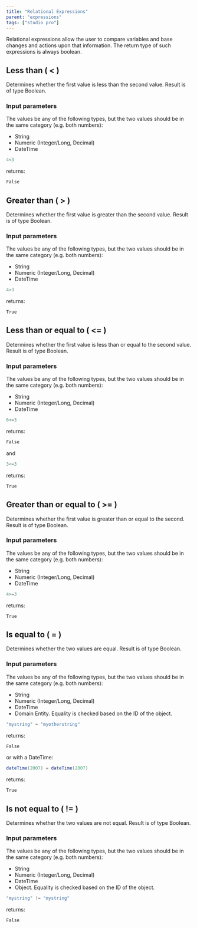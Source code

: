 ```yaml
---
title: "Relational Expressions"
parent: "expressions"
tags: ["studio pro"]
---
```


Relational expressions allow the user to compare variables and base changes and actions upon that information. The return type of such expressions is always boolean.

## Less than ( < )

Determines whether the first value is less than the second value.
Result is of type Boolean.

### Input parameters

The values be any of the following types, but the two values should be in the same category (e.g. both numbers):

*   String
*   Numeric (Integer/Long, Decimal)
*   DateTime

```java
4<3
```

returns:

```java
False
```
## Greater than ( > )

Determines whether the first value is greater than the second value.
Result is of type Boolean.

### Input parameters

The values be any of the following types, but the two values should be in the same category (e.g. both numbers):

*   String
*   Numeric (Integer/Long, Decimal)
*   DateTime

```java
4>3
```

returns:

```java
True
```
## Less than or equal to ( <= )

Determines whether the first value is less than or equal to the second value.
Result is of type Boolean.

### Input parameters

The values be any of the following types, but the two values should be in the same category (e.g. both numbers):

*   String
*   Numeric (Integer/Long, Decimal)
*   DateTime

```java
6<=3
```

returns:

```java
False
```

and

```java
3<=3
```

returns:

```java
True
```

## Greater than or equal to ( >= )

Determines whether the first value is greater than or equal to the second.
Result is of type Boolean. 

### Input parameters

The values be any of the following types, but the two values should be in the same category (e.g. both numbers):

*   String
*   Numeric (Integer/Long, Decimal)
*   DateTime

```java
4>=3
```

returns:

```java
True
```

## Is equal to ( = )

Determines whether the two values are equal.
Result is of type Boolean.

### Input parameters

The values be any of the following types, but the two values should be in the same category (e.g. both numbers):

*   String
*   Numeric (Integer/Long, Decimal)
*   DateTime
*   Domain Entity. Equality is checked based on the ID of the object.

```java
"mystring" = "myotherstring"
```

returns:

```java
False
```

or with a DateTime:

```java
dateTime(2007) = dateTime(2007)
```

returns:

```java
True
```

## Is not equal to ( != )

Determines whether the two values are not equal.
Result is of type Boolean.

### Input parameters

The values be any of the following types, but the two values should be in the same category (e.g. both numbers):

*   String
*   Numeric (Integer/Long, Decimal)
*   DateTime
*   Object. Equality is checked based on the ID of the object.

```java
"mystring" != "mystring"
```

returns:

```java
False
```

